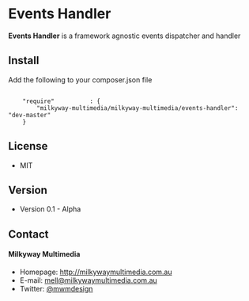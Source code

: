Events Handler
======
**Events Handler** is a framework agnostic events dispatcher and handler

## Install
Add the following to your composer.json file

```

    "require"          : {
		"milkyway-multimedia/milkyway-multimedia/events-handler": "dev-master"
	}

```

## License
* MIT

## Version
* Version 0.1 - Alpha

## Contact
#### Milkyway Multimedia
* Homepage: http://milkywaymultimedia.com.au
* E-mail: mell@milkywaymultimedia.com.au
* Twitter: [@mwmdesign](https://twitter.com/mwmdesign "mwmdesign on twitter")